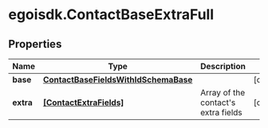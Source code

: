 # egoisdk.ContactBaseExtraFull

## Properties

Name | Type | Description | Notes
------------ | ------------- | ------------- | -------------
**base** | [**ContactBaseFieldsWithIdSchemaBase**](ContactBaseFieldsWithIdSchemaBase.md) |  | [optional] 
**extra** | [**[ContactExtraFields]**](ContactExtraFields.md) | Array of the contact&#39;s extra fields | [optional] 


